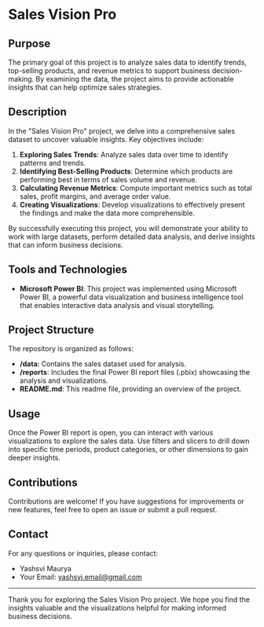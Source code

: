 # Sales Vision Pro

## Purpose

The primary goal of this project is to analyze sales data to identify trends, top-selling products, and revenue metrics to support business decision-making. By examining the data, the project aims to provide actionable insights that can help optimize sales strategies.

## Description

In the "Sales Vision Pro" project, we delve into a comprehensive sales dataset to uncover valuable insights. Key objectives include:

1. **Exploring Sales Trends**: Analyze sales data over time to identify patterns and trends.
2. **Identifying Best-Selling Products**: Determine which products are performing best in terms of sales volume and revenue.
3. **Calculating Revenue Metrics**: Compute important metrics such as total sales, profit margins, and average order value.
4. **Creating Visualizations**: Develop visualizations to effectively present the findings and make the data more comprehensible.

By successfully executing this project, you will demonstrate your ability to work with large datasets, perform detailed data analysis, and derive insights that can inform business decisions.

## Tools and Technologies

- **Microsoft Power BI**: This project was implemented using Microsoft Power BI, a powerful data visualization and business intelligence tool that enables interactive data analysis and visual storytelling.

## Project Structure

The repository is organized as follows:

- **/data**: Contains the sales dataset used for analysis.
- **/reports**: Includes the final Power BI report files (.pbix) showcasing the analysis and visualizations.
- **README.md**: This readme file, providing an overview of the project.

## Usage

Once the Power BI report is open, you can interact with various visualizations to explore the sales data. Use filters and slicers to drill down into specific time periods, product categories, or other dimensions to gain deeper insights.

## Contributions

Contributions are welcome! If you have suggestions for improvements or new features, feel free to open an issue or submit a pull request.

## Contact

For any questions or inquiries, please contact:

- Yashsvi Maurya
- Your Email: yashsvi.email@gmail.com

---

Thank you for exploring the Sales Vision Pro project. We hope you find the insights valuable and the visualizations helpful for making informed business decisions.
